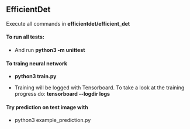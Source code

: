## EfficientDet

Execute all commands in **efficientdet/efficient_det**

#### To run all tests:

* And run **python3 -m unittest**

#### To traing neural network

* **python3 train.py**

* Training will be logged with Tensorboard. To take a look at the training progress do: **tensorboard --logdir logs**

#### Try prediction on test image with

* python3 example_prediction.py 
